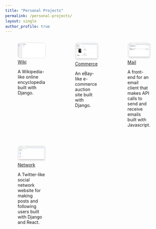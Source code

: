 ```yaml
---
title: "Personal Projects"
permalink: /personal-projects/
layout: single
author_profile: true    
---
```


<div class="gallery" style="display: grid; grid-template-columns: repeat(3, 1fr); gap: 16px; max-width: 100%, margin: auto; text-align: left;">
    <!-- Project 1 -->
    <figure>
        <img src="/assets/images/wiki.png" alt="Wiki" style="width: 100%; height: auto; border: 1px solid #ddd; border-radius: 8px;">
        <figcaption>
        <a href="https://github.com/jiahao303/wiki">Wiki</a>
        </figcaption>
        <p>A Wikipedia-like online encyclopedia built with Django.</p>
    </figure>
    <!-- Project 2 -->
    <figure>
        <img src="/assets/images/listings.png" alt="Commerce" style="width: 100%; height: auto; border: 1px solid #ddd; border-radius: 8px;">
        <figcaption>
        <a href="https://github.com/jiahao303/commerce">Commerce</a>
        </figcaption>
        <p>An eBay-like e-commerce auction site built with Django.</p>
    </figure>
    <!-- Project 3 -->
    <figure>
        <img src="/assets/images/inbox.png" alt="Mail" style="width: 100%; height: auto; border: 1px solid #ddd; border-radius: 8px;">
        <figcaption>
        <a href="https://github.com/jiahao303/mail">Mail</a>
        </figcaption>
        <p>A front-end for an email client that makes API calls to send and receive emails built with Javascript.</p>
    </figure>
    <!-- Project 4 -->
    <figure>
        <img src="/assets/images/network.png" alt="Network" style="width: 100%; height: auto; border: 1px solid #ddd; border-radius: 8px;">
        <figcaption>
        <a href="https://github.com/jiahao303/network">Network</a>
        </figcaption>
        <p>A Twitter-like social network website for making posts and following users built with Django and React.</p>
    </figure>



